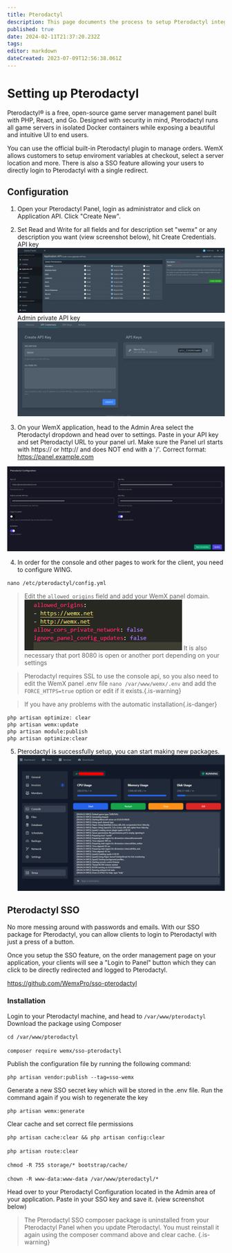 ```yaml
---
title: Pterodactyl
description: This page documents the process to setup Pterodactyl integration for WemX
published: true
date: 2024-02-11T21:37:20.232Z
tags: 
editor: markdown
dateCreated: 2023-07-09T12:56:38.061Z
---
```


# Setting up Pterodactyl

Pterodactyl® is a free, open-source game server management panel built with PHP, React, and Go. Designed with security in mind, Pterodactyl runs all game servers in isolated Docker containers while exposing a beautiful and intuitive UI to end users.

You can use the official built-in Pterodactyl plugin to manage orders. WemX allows customers to setup enviroment variables at checkout, select a server location and more. There is also a SSO feature allowing your users to directly login to Pterodactyl with a single redirect.

## Configuration

1. Open your Pterodactyl Panel, login as administrator and click on Application API. Click "Create New".

2. Set Read and Write for all fields and for description set "wemx" or any description you want (view screenshot below), hit Create Credentials. 
API key
![pterodactyl-config.png](/assets/third-party/pterodactyl-config.png)
Admin private API key
![user-api.png](/third-party/user-api.png)

3. On your WemX application, head to the Admin Area select the Pterodactyl dropdown and head over to settings. Paste in your API key and set Pterodactyl URL to your panel url. Make sure the Panel url starts with https:// or http:// and does NOT end with a '/'. Correct format: https://panel.example.com

![config.png](/assets/third-party/config.png)

4. In order for the console and other pages to work for the client, you need to configure WING.
```shell
nano /etc/pterodactyl/config.yml
```
> Edit the `allowed_origins` field and add your WemX panel domain.
![wings-config.png](/third-party/wings-config.png)
It is also necessary that port 8080 is open or another port depending on your settings

> Pterodactyl requires SSL to use the console api, so you also need to edit the WemX panel .env file `nano /var/www/wemx/.env` and add the `FORCE_HTTPS=true` option or edit if it exists.{.is-warning}

> If you have any problems with the automatic installation{.is-danger}
```
php artisan optimize: clear
php artisan wemx:update
php artisan module:publish
php artisan optimize:clear
```

5. Pterodactyl is successfully setup, you can start making new packages. 
![console.png](/third-party/console.png)

## Pterodactyl SSO

No more messing around with passwords and emails. With our SSO package for Pterodactyl, you can allow clients to login to Pterodactyl with just a press of a button. 

Once you setup the SSO feature, on the order management page on your application, your clients will see a "Login to Panel" button which they can click to be directly redirected and logged to Pterodactyl.

https://github.com/WemxPro/sso-pterodactyl

### Installation

Login to your Pterodactyl machine, and head to `/var/www/pterodactyl`
Download the package using Composer
```shell
cd /var/www/pterodactyl

composer require wemx/sso-pterodactyl
```

Publish the configuration file by running the following command:
```shell
php artisan vendor:publish --tag=sso-wemx
```

Generate a new SSO secret key which will be stored in the .env file. Run the command again if you wish to regenerate the key
```shell
php artisan wemx:generate
```

Clear cache and set correct file permissions
```shell
php artisan cache:clear && php artisan config:clear

php artisan route:clear

chmod -R 755 storage/* bootstrap/cache/

chown -R www-data:www-data /var/www/pterodactyl/*
```

Head over to your Pterodactyl Configuration located in the Admin area of your application. Paste in your SSO key and save it. (view screenshot below)


> The Pterodactyl SSO composer package is uninstalled from your Pterodactyl Panel when you update Pterodactyl. You must reinstall it again using the composer command above and clear cache.
{.is-warning}







